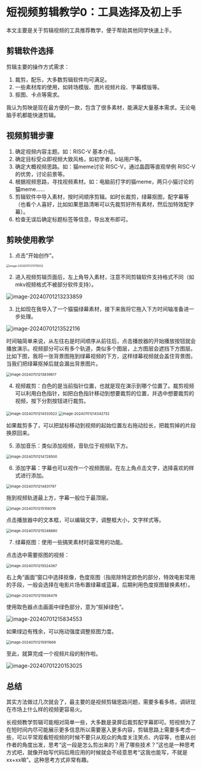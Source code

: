 # 短视频剪辑教学0：工具选择及初上手

本文主要是关于剪辑视频的工具推荐教学，便于帮助其他同学快速上手。

## 剪辑软件选择

剪辑主要的操作方式需求：

1. 裁剪，配乐，大多数剪辑软件均可满足。
2. 一些素材库的使用，如转场模版、图片视频片段、字幕模版等。
3. 抠图、卡点等需求。

我认为剪映是现在最方便的一款，包含了很多素材，能满足大量基本需求。无论电脑手机都能快速剪辑。

## 视频剪辑步骤

1. 确定视频内容主题。如：RISC-V 基本介绍。
2. 确定目标受众即视频大致风格，如初学者，b站用户等。
3. 确定大概视频思路。如：猫meme讨论 RISC-V，通过晶圆等直观举例 RISC-V 的优势，讨论前景等。
4. 根据视频思路，寻找视频素材。如：电脑前打字的猫meme，两只小猫讨论的猫meme……
5. 剪辑软件中导入素材，按时间顺序剪辑。如时长裁剪，绿幕抠图，配字幕等（也看个人喜好，比如如果思路清晰可以先裁剪好所有素材，然后加特效配字幕）。
6. 检查无误后确定标题标签等信息，导出发布即可。

## 剪映使用教学

1. 点击“开始创作”。

<img src="https://raw.githubusercontent.com/Jingqing3948/FigureBed/main/mdImages/202407012131193.png" alt="image-20240701213115032" style="zoom: 50%;" />

2. 进入视频剪辑页面后，左上角导入素材，注意不同剪辑软件支持格式不同（如mkv视频格式不被部分软件支持）。

![image-20240701213233859](https://raw.githubusercontent.com/Jingqing3948/FigureBed/main/mdImages/202407012132961.png)

3. 比如现在我导入了一个猫猫绿幕素材，接下来我将它拖入下方时间轴准备进一步处理。

![image-20240701213522116](https://raw.githubusercontent.com/Jingqing3948/FigureBed/main/mdImages/202407012135219.png)

时间轴简单来说，从左往右是时间顺序从前往后，点击播放器的开始播放按钮就会播放演示。视频部分可以有多个轨道，类似多个图层，上方图层会遮挡下方图层。比如下图，我将一张背景图拖到绿幕视频的下方，这样绿幕视频就会盖住背景图，当我们把绿幕抠掉后就会漏出背景图片。

<img src="https://raw.githubusercontent.com/Jingqing3948/FigureBed/main/mdImages/202407012138659.png" alt="image-20240701213839617" style="zoom:67%;" />

4. 视频裁剪：白色的是当前指针位置，也就是现在演示到哪个位置了。裁剪视频可以利用白色指针，如把白色指针移动到想要裁剪的位置，并选中想要裁剪的视频，按下分割按钮进行裁剪。

<img src="https://raw.githubusercontent.com/Jingqing3948/FigureBed/main/mdImages/202407012145563.png" alt="image-20240701214533522" style="zoom:67%;" />

<img src="https://raw.githubusercontent.com/Jingqing3948/FigureBed/main/mdImages/202407012143790.png" alt="image-20240701214342732" style="zoom:67%;" />

如果裁剪多了，可以把鼠标移动到视频的起始位置左右拖动拉长，把裁剪掉的片段换原回来。

5. 添加音乐：类似添加视频，音轨位于视频轨下方。

<img src="https://raw.githubusercontent.com/Jingqing3948/FigureBed/main/mdImages/202407012147548.png" alt="image-20240701214728500" style="zoom:67%;" />

6. 添加字幕：字幕也可以视作一个视频图层。在左上角点击文字，选择喜欢的样式进行添加。

<img src="https://raw.githubusercontent.com/Jingqing3948/FigureBed/main/mdImages/202407012148847.png" alt="image-20240701214831797" style="zoom:67%;" />

拖到视频轨道最上方，字幕一般位于最顶层。

<img src="https://raw.githubusercontent.com/Jingqing3948/FigureBed/main/mdImages/202407012151376.png" alt="image-20240701215159319" style="zoom:67%;" />

点击播放器中的文本框，可以编辑文字，调整框大小，文字样式等。

<img src="https://raw.githubusercontent.com/Jingqing3948/FigureBed/main/mdImages/202407012152939.png" alt="image-20240701215248880" style="zoom:67%;" />

7. 绿幕抠图：使用一些搞笑素材时最常用的功能。

点击选中需要抠图的视频：

<img src="https://raw.githubusercontent.com/Jingqing3948/FigureBed/main/mdImages/202407012155409.png" alt="image-20240701215524367" style="zoom:67%;" />

右上角“画面”窗口中选择抠像，色度抠图（指抠除特定颜色的部分，特效电影常用的手段，一般会选择在电影片场布置绿幕或蓝幕，后期利用色度抠图替换素材）。

<img src="https://raw.githubusercontent.com/Jingqing3948/FigureBed/main/mdImages/202407012156543.png" alt="image-20240701215636479" style="zoom:67%;" />

使用取色器点击画面中绿色部分，意为“抠掉绿色”。

![image-20240701215834553](https://raw.githubusercontent.com/Jingqing3948/FigureBed/main/mdImages/202407012158642.png)

如果绿边有残余，可以拖动强度调整抠图力度。

<img src="https://raw.githubusercontent.com/Jingqing3948/FigureBed/main/mdImages/202407012159735.png" alt="image-20240701215911669" style="zoom: 67%;" />

至此，就算完成一个视频片段的制作啦。

![image-20240701220153025](https://raw.githubusercontent.com/Jingqing3948/FigureBed/main/mdImages/202407012201202.png)

## 总结

其实方法做过几次就会了，最主要的是视频剪辑思路问题，需要多看多练，调研现在市场上什么样的视频更容易火。

长视频教学剪辑可能相对简单一些，大多数是录屏后裁剪配字幕即可。短视频为了在短时间内尽可能展示更多信息所以需要塞入更多内容，剪辑思路上需要多考虑一些，可以平常观看短视频的时候不要只从观众的角度关注笑点、内容等，也要从创作者的角度出发，思考“这一段是怎么剪出来的？用了哪些技术？”这也是一种思考方式吧，就像开始写代码后用应用的时候就会不经意思考“这我也能写，不就是xx+xx嘛”。这种思考方式非常有趣。